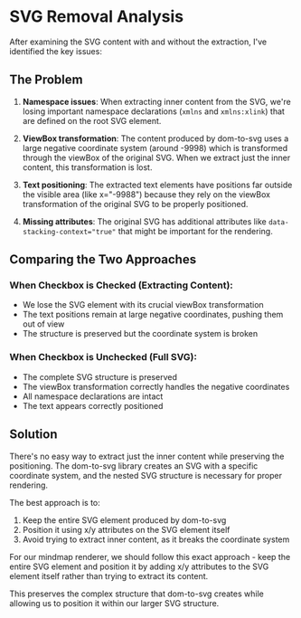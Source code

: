 # SVG Removal Analysis

After examining the SVG content with and without the extraction, I've identified the key issues:

## The Problem

1. **Namespace issues**: When extracting inner content from the SVG, we're losing important namespace declarations (`xmlns` and `xmlns:xlink`) that are defined on the root SVG element.

2. **ViewBox transformation**: The content produced by dom-to-svg uses a large negative coordinate system (around -9998) which is transformed through the viewBox of the original SVG. When we extract just the inner content, this transformation is lost.

3. **Text positioning**: The extracted text elements have positions far outside the visible area (like x="-9988") because they rely on the viewBox transformation of the original SVG to be properly positioned.

4. **Missing attributes**: The original SVG has additional attributes like `data-stacking-context="true"` that might be important for the rendering.

## Comparing the Two Approaches

### When Checkbox is Checked (Extracting Content):
- We lose the SVG element with its crucial viewBox transformation
- The text positions remain at large negative coordinates, pushing them out of view
- The structure is preserved but the coordinate system is broken

### When Checkbox is Unchecked (Full SVG):
- The complete SVG structure is preserved
- The viewBox transformation correctly handles the negative coordinates
- All namespace declarations are intact
- The text appears correctly positioned

## Solution

There's no easy way to extract just the inner content while preserving the positioning. The dom-to-svg library creates an SVG with a specific coordinate system, and the nested SVG structure is necessary for proper rendering.

The best approach is to:

1. Keep the entire SVG element produced by dom-to-svg
2. Position it using x/y attributes on the SVG element itself
3. Avoid trying to extract inner content, as it breaks the coordinate system

For our mindmap renderer, we should follow this exact approach - keep the entire SVG element and position it by adding x/y attributes to the SVG element itself rather than trying to extract its content.

This preserves the complex structure that dom-to-svg creates while allowing us to position it within our larger SVG structure.